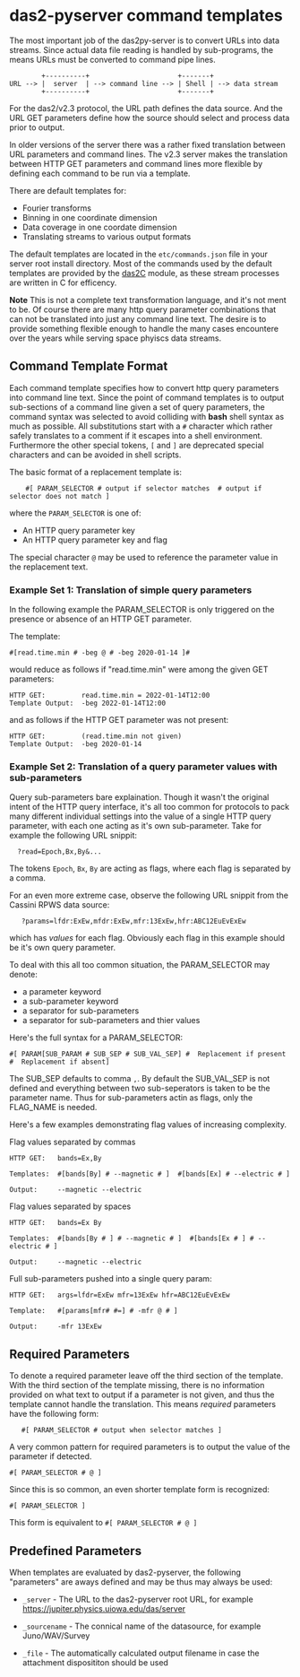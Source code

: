 # das2-pyserver command templates

The most important job of the das2py-server is to convert URLs into data
streams.  Since actual data file reading is handled by sub-programs, the
means URLs must be converted to command pipe lines. 
```
        +----------+                      +-------+
URL --> |  server  | --> command line --> | Shell | --> data stream
        +----------+                      +-------+
```

For the das2/v2.3 protocol, the URL path defines the data source.  And the
URL GET parameters define how the source should select and process data 
prior to output.

In older versions of the server there was a rather fixed translation between
URL parameters and command lines.  The v2.3 server makes the translation
between HTTP GET parameters and command lines more flexible by defining each
command to be run via a template.

There are default templates for:

  * Fourier transforms
  * Binning in one coordinate dimension
  * Data coverage in one coordate dimension
  * Translating streams to various output formats

The default templates are located in the `etc/commands.json` file in your
server root install directory.  Most of the commands used by the default 
templates are provided by the [das2C](https://github.com/das-developers/das2C)
module, as these stream processes are written in C for efficency.

**Note** This is not a complete text transformation language, and it's not 
ment to be.  Of course there are many http query parameter combinations that
can not be translated into just any command line text.  The desire is to
provide something flexible enough to handle the many cases encountere over 
the years while serving space phyiscs data streams.


## Command Template Format

Each command template specifies how to convert http query parameters into
command line text.  Since the point of command templates is to output 
sub-sections of a command line given a set of query parameters, the command
syntax was selected to avoid colliding with **bash** shell syntax as much as
possible.  All substitutions start with a `#` character which rather safely
translates to a comment if it escapes into a shell environment.  Furthermore
the other special tokens, `[` and `]` are deprecated special characters and 
can be avoided in shell scripts.

The basic format of a replacement template is:

```
    #[ PARAM_SELECTOR # output if selector matches  # output if selector does not match ]
```
where the `PARAM_SELECTOR` is one of:

  * An HTTP query parameter key
  * An HTTP query parameter key and flag

The special character `@` may be used to reference the parameter value in the
replacement text.

### Example Set 1: Translation of simple query parameters

In the following example the PARAM_SELECTOR is only triggered on the presence or absence 
of an HTTP GET parameter.

The template:
```
#[read.time.min # -beg @ # -beg 2020-01-14 ]#
```
would reduce as follows if "read.time.min" were among the given GET parameters:
```
HTTP GET:         read.time.min = 2022-01-14T12:00
Template Output:  -beg 2022-01-14T12:00
```
and as follows if the HTTP GET parameter was not present:
```
HTTP GET:         (read.time.min not given)
Template Output:  -beg 2020-01-14
```

### Example Set 2: Translation of a query parameter values with sub-parameters

Query sub-parameters bare explaination.  Though it wasn't the original intent of
the HTTP query interface, it's all too common for protocols to pack many different
individual settings into the value of a single HTTP query parameter, with each one
acting as it's own sub-parameter. Take for example the following URL snippit:
```
  ?read=Epoch,Bx,By&...
```
The tokens `Epoch`, `Bx`, `By` are acting as flags, where each flag is separated by
a comma.

For an even more extreme case, observe the following URL snippit from the Cassini
RPWS data source:
```
   ?params=lfdr:ExEw,mfdr:ExEw,mfr:13ExEw,hfr:ABC12EuEvExEw
```
which has *values* for each flag.  Obviously each flag in this example should be
it's own query parameter.

To deal with this all too common situation, the PARAM_SELECTOR may denote:
   * a parameter keyword
   * a sub-parameter keyword
   * a separator for sub-parameters
   * a separator for sub-parameters and thier values

Here's the full syntax for a PARAM_SELECTOR:
```
#[ PARAM[SUB_PARAM # SUB_SEP # SUB_VAL_SEP] #  Replacement if present  #  Replacement if absent]
```
The SUB_SEP defaults to comma `,`.  By default the SUB_VAL_SEP is not defined and 
everything between two sub-seperators is taken to be the parameter name.  Thus for 
sub-parameters actin as flags, only the FLAG_NAME is needed.

Here's a few examples demonstrating flag values of increasing complexity.

Flag values separated by commas
```
HTTP GET:   bands=Ex,By

Templates:  #[bands[By] # --magnetic # ]  #[bands[Ex] # --electric # ]

Output:     --magnetic --electric
```

Flag values separated by spaces
```
HTTP GET:   bands=Ex By

Templates:  #[bands[By # ] # --magnetic # ]  #[bands[Ex # ] # --electric # ]

Output:     --magnetic --electric
```

Full sub-parameters pushed into a single query param:
```
HTTP GET:   args=lfdr=ExEw mfr=13ExEw hfr=ABC12EuEvExEw

Template:   #[params[mfr# #=] # -mfr @ # ]

Output:     -mfr 13ExEw
```

## Required Parameters

To denote a required parameter leave off the third section of the template.  With the
third section of the template missing, there is no information provided on what text
to output if a parameter is not given, and thus the template cannot handle the
translation.  This means *required* parameters have the following form:

```
   #[ PARAM_SELECTOR # output when selector matches ]
```

A very common pattern for required parameters is to output the value of the parameter
if detected.
```
#[ PARAM_SELECTOR # @ ]
```

Since this is so common, an even shorter template form is recognized:
```
#[ PARAM_SELECTOR ]
```

This form is equivalent to `#[ PARAM_SELECTOR # @ ]`


## Predefined Parameters

When templates are evaluated by das2-pyserver, the following "parameters" are aways
defined and may be thus may always be used:

   * `_server` - The URL to the das2-pyserver root URL, for example https://jupiter.physics.uiowa.edu/das/server

   * `_sourcename` - The connical name of the datasource, for example Juno/WAV/Survey

   * `_file` - The automatically calculated output filename in case the attachment
      disposititon should be used

